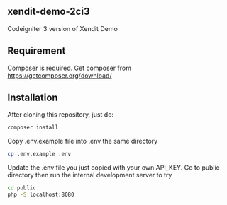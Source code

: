 ## xendit-demo-2ci3

Codeigniter 3 version of Xendit Demo

## Requirement
Composer is required. Get composer from https://getcomposer.org/download/

## Installation
After cloning this repository, just do:
```bash
composer install
```
Copy .env.example file into .env the same directory
```bash
cp .env.example .env
```
Update the .env file you just copied with your own API_KEY.
Go to public directory then run the internal development server to try
```bash
cd public
php -S localhost:8080
```